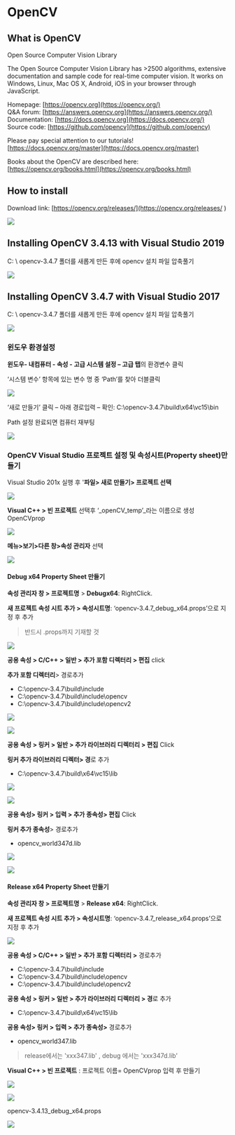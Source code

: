 # OpenCV

## What is OpenCV

Open Source Computer Vision Library

The Open Source Computer Vision Library has &gt;2500 algorithms, extensive documentation and sample code for real-time computer vision. It works on Windows, Linux, Mac OS X, Android, iOS in your browser through JavaScript.  
  
 Homepage: [https://opencv.org](https://opencv.org/)  
 Q&A forum: [https://answers.opencv.org](https://answers.opencv.org/)  
 Documentation: [https://docs.opencv.org](https://docs.opencv.org/)  
 Source code: [https://github.com/opencv](https://github.com/opencv)  
  
 Please pay special attention to our tutorials! [https://docs.opencv.org/master](https://docs.opencv.org/master)  
  
 Books about the OpenCV are described here: [https://opencv.org/books.html](https://opencv.org/books.html)

## How to install

Download link: [https://opencv.org/releases/](https://opencv.org/releases/
)

![](../../.gitbook/assets/image%20%281%29.png)

## Installing OpenCV 3.4.13  with Visual Studio 2019

 C: \ opencv-3.4.7   폴더를 새롭게 만든 후에 opencv 설치 파일  압축풀기

![](../../.gitbook/assets/image%20%2820%29.png)

## Installing OpenCV 3.4.7  with Visual Studio 2017

 C: \ opencv-3.4.7   폴더를 새롭게 만든 후에 opencv 설치 파일  압축풀기

![](../../.gitbook/assets/image%20%2834%29.png)



### **윈도우 환경설정**

**윈도우- 내컴퓨터 - 속성 - 고급 시스템 설정 – 고급 탭**의 환경변수 클릭

 ‘시스템 변수’ 항목에 있는 변수 명 중 ‘Path’를 찾아 더블클릭

![](../../.gitbook/assets/image%20%2814%29.png)

‘새로 만들기’ 클릭 – 아래 경로입력 – 확인:    C:\opencv-3.4.7\build\x64\vc15\bin

Path 설정 완료되면 컴퓨터 재부팅

![](../../.gitbook/assets/image.png)



### OpenCV  Visual Studio 프로젝트 설정 및 속성시트\(Property sheet\)만들기

Visual Studio 201x 실행 후  '**파일&gt; 새로 만들기&gt; 프로젝트 선택**

![](../../.gitbook/assets/image%20%2836%29.png)

**Visual C++ &gt; 빈 프로젝트** 선택후  ‘_openCV\_temp’_라는 이름으로 생성 OpenCVprop

![](../../.gitbook/assets/image%20%2819%29.png)

**메뉴&gt;보기&gt;다른 창&gt;속성 관리자** 선택

![](../../.gitbook/assets/image%20%2833%29.png)



#### Debug x64 Property Sheet 만들기

**속성 관리자 창 &gt;  프로젝트명** &gt; **Debugx64**:     RightClick.

**새 프로젝트 속성 시트 추가 &gt;  속성시트명**:    ‘opencv-3.4.7\_debug\_x64.props’으로 지정 후 추가

> 반드시 .props까지 기재할 것

![](../../.gitbook/assets/image%20%2818%29.png)

**공용 속성 &gt;  C/C++ &gt;  일반  &gt;  추가 포함 디렉터리  &gt;  편집**   click

**추가 포함 디렉터리**&gt;  경로추가

* C:\opencv-3.4.7\build\include 
* C:\opencv-3.4.7\build\include\opencv
* C:\opencv-3.4.7\build\include\opencv2

![](../../.gitbook/assets/image%20%2839%29.png)

![](../../.gitbook/assets/image%20%2810%29.png)

**공용 속성 &gt; 링커 &gt; 일반 &gt; 추가 라이브러리 디렉터리  &gt; 편집**  Click

**링커 추가 라이브러리 디렉터&gt; 경**로 추가 

* C:\opencv-3.4.7\build\x64\vc15\lib

![](../../.gitbook/assets/image%20%2812%29.png)

![](../../.gitbook/assets/image%20%282%29.png)

**공용 속성&gt; 링커 &gt; 입력 &gt; 추가 종속성&gt;   편집**  Click

**링커 추가 종속성**&gt;  경로추가

*  opencv\_world347d.lib

![](../../.gitbook/assets/image%20%2830%29.png)

![](../../.gitbook/assets/image%20%2825%29.png)

#### Release x64 Property Sheet 만들기

**속성 관리자 창 &gt;  프로젝트명** &gt; **Release** **x64**:     RightClick.

**새 프로젝트 속성 시트 추가 &gt;  속성시트명**:    ‘opencv-3.4.7\_release\_x64.props’으로 지정 후 추가



![](../../.gitbook/assets/image%20%2817%29.png)



**공용 속성 &gt;  C/C++ &gt;  일반  &gt;  추가 포함 디렉터리  &gt;**    경로추가

* C:\opencv-3.4.7\build\include 
* C:\opencv-3.4.7\build\include\opencv
* C:\opencv-3.4.7\build\include\opencv2



**공용 속성 &gt; 링커 &gt; 일반 &gt; 추가 라이브러리 디렉터리  &gt; 경**로 추가 

* C:\opencv-3.4.7\build\x64\vc15\lib



**공용 속성&gt; 링커 &gt; 입력 &gt; 추가 종속성&gt;**    경로추가

*  opencv\_world347.lib

> release에서는 'xxx347.lib' , debug 에서는 'xxx347d.lib'





**Visual C++ &gt; 빈 프로젝트** :   프로젝트 이름= OpenCVprop    입력 후  만들기

![](../../.gitbook/assets/image%20%2822%29.png)

![](../../.gitbook/assets/image%20%2835%29.png)

opencv-3.4.13\_debug\_x64.props

![](../../.gitbook/assets/image%20%2815%29.png)

